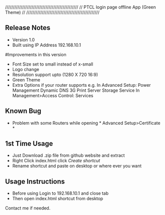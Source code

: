 ///////////////////////////////////////////////
// PTCL login page offline App (Green Theme) //
///////////////////////////////////////////////

## Release Notes
* Version 1.0
* Built using IP Address 192.168.10.1

#Improvements in this version
* Font Size set to small instead of x-small
* Logo change
* Resolution support upto (1280 X 720 16:9)
* Green Theme
* Extra Options if your router supports e.g.
  In Advanced Setup:
	Power Management
	Dynamic DNS
	3G
	Print Server
	Storage Service
  In Management>Access Control:
	Services
	
## Known Bug
* Problem with some Routers while opening * Advanced Setup>Certificate *

## 1st Time Usage
* Just Download .zip file from github website and extract
* Right Click index.html click *Create shortcut*
* Rename shortcut and paste on desktop or where ever you want

## Usage Instructions
* Before using Login to 192.168.10.1 and close tab
* Then open index.html shortcut from desktop

 Contact me if needed.